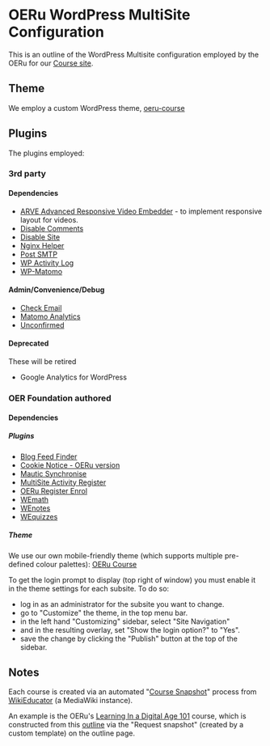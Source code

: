 # OERu WordPress MultiSite Configuration

This is an outline of the WordPress Multisite configuration employed by the OERu for our [Course site](https://course.oeru.org).

## Theme

We employ a custom WordPress theme, [oeru-course](https://git.oeru.org/oeru/oeru_course)

## Plugins

The plugins employed: 

### 3rd party 

#### Dependencies

* [ARVE Advanced Responsive Video Embedder](https://wordpress.org/plugins/advanced-responsive-video-embedder/) - to implement responsive layout for videos.
* [Disable Comments](https://wordpress.org/plugins/disable-comments/)
* [Disable Site](https://wordpress.org/plugins/disable-site/)
* [Nginx Helper](https://wordpress.org/plugins/nginx-helper/)
* [Post SMTP](https://wordpress.org/plugins/post-smtp/)
* [WP Activity Log](https://wordpress.org/plugins/wp-security-audit-log/)
* [WP-Matomo](https://wordpress.org/plugins/wp-piwik/)

#### Admin/Convenience/Debug

* [Check Email](https://wordpress.org/plugins/check-email/)
* [Matomo Analytics](https://wordpress.org/plugins/matomo/)
* [Unconfirmed](https://wordpress.org/plugins/unconfirmed/)

#### Deprecated

These will be retired

* Google Analytics for WordPress

### OER Foundation authored

#### Dependencies

##### Plugins

* [Blog Feed Finder](https://git.oeru.org/oeru/blog-feed-finder)
* [Cookie Notice - OERu version](https://git.oeru.org/oeru/oeru-wp-cookienotice)
* [Mautic Synchronise](https://git.oeru.org/oeru/wpms-mautic)
* [MultiSite Activity Register](https://git.oeru.org/oeru/wpms-activity-register)
* [OERu Register Enrol](https://git.oeru.org/oeru/register-enrol)
* [WEmath](https://git.oeru.org/oeru/wemath)
* [WEnotes](https://git.oeru.org/oeru/wenotes)
* [WEquizzes](https://git.oeru.org/oeru/wequizzes)

##### Theme

We use our own mobile-friendly theme (which supports multiple pre-defined colour palettes): [OERu Course](https://git.oeru.org/oeru/oeru_course)

To get the login prompt to display (top right of window) you must enable it in the theme settings for each subsite.
To do so:
* log in as an administrator for the subsite you want to change.
* go to "Customize" the theme, in the top menu bar. 
* in the left hand "Customizing" sidebar, select "Site Navigation" 
* and in the resulting overlay, set "Show the login option?" to "Yes". 
* save the change by clicking the "Publish" button at the top of the sidebar. 

## Notes

Each course is created via an automated "[Course Snapshot](https://git.oeru.org/wikieducator/course-snapshot)" process from [WikiEducator](https://wikieducator.org) (a MediaWiki instance).

An example is the OERu's [Learning In a Digital Age 101](https://course.oeru.org/lida101) course, which is constructed from this [outline](https://wikieducator.org/Learning_in_a_digital_age/_Outline_LiDA101) via the "Request snapshot" (created by a custom template) on the outline page. 


